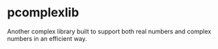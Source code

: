 # pcomplexlib
Another complex library built to support both real numbers and complex numbers in an efficient way.
